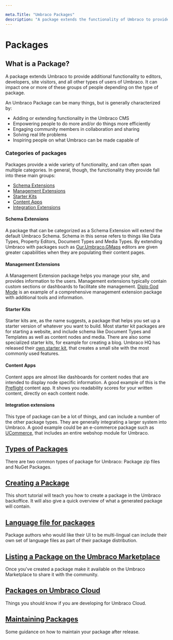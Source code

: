 ```yaml
---

meta.Title: "Umbraco Packages"
description: "A package extends the functionality of Umbraco to provide additional functionality to editors, developers, site visitors, and all other types of users of Umbraco."
---
```


# Packages

## What is a Package?

A package extends Umbraco to provide additional functionality to editors, developers, site visitors, and all other types of users of Umbraco. It can impact one or more of these groups of people depending on the type of package.

An Umbraco Package can be many things, but is generally characterized by:

- Adding or extending functionality in the Umbraco CMS
- Empowering people to do more and/or do things more efficiently
- Engaging community members in collaboration and sharing
- Solving real life problems
- Inspiring people on what Umbraco can be made capable of

### Categories of packages

Packages provide a wide variety of functionality, and can often span multiple categories. In general, though, the functionality they provide fall into these main groups:

- [Schema Extensions](#schema-extensions)
- [Management Extensions](#management-extensions)
- [Starter Kits](#starter-kits)
- [Content Apps](#content-apps)
- [Integration Extensions](#integration-extensions)

#### Schema Extensions

A package that can be categorized as a Schema Extension will extend the default Umbraco Schema. Schema in this sense refers to things like Data Types, Property Editors, Document Types and Media Types. By extending Umbraco with packages such as [Our.Umbraco.GMaps](https://marketplace.umbraco.com/package/our.umbraco.gmaps) editors are given greater capabilities when they are populating their content pages.

#### Management Extensions

A Management Extension package helps you manage your site, and provides information to the users. Management extensions typically contain custom sections or dashboards to facilitate site management. [Diplo God Mode](https://marketplace.umbraco.com/package/diplo.godmode) is an example of a comprehensive management extension package with additional tools and information.

#### Starter Kits

Starter kits are, as the name suggests, a package that helps you set up a starter version of whatever you want to build. Most starter kit packages are for starting a website, and include schema like Document Types and Templates as well as content nodes and media. There are also some specialized starter kits, for example for creating a blog. Umbraco HQ has released their [own starter kit](https://www.nuget.org/packages/Umbraco.TheStarterKit), that creates a small site with the most commonly used features.

#### Content Apps

Content apps are almost like dashboards for content nodes that are intended to display node specific information. A good example of this is the [Preflight](https://marketplace.umbraco.com/package/preflight.umbraco) content app. It shows you readability scores for your written content, directly on each content node.

#### Integration extensions

This type of package can be a lot of things, and can include a number of the other package types. They are generally integrating a larger system into Umbraco. A good example could be an e-commerce package such as [UCommerce](https://marketplace.umbraco.com/package/ucommerce.umbraco8), that includes an entire webshop module for Umbraco.

## [Types of Packages](types-of-packages.md)

There are two common types of package for Umbraco: Package zip files and NuGet Packages.

## [Creating a Package](creating-a-package.md)

This short tutorial will teach you how to create a package in the Umbraco backoffice. It will also give a quick overview of what a generated package will contain.

## [Language file for packages](language-files-for-packages.md)

Package authors who would like their UI to be multi-lingual can include their own set of language files as part of their package distribution.

## [Listing a Package on the Umbraco Marketplace](listing-on-marketplace.md)

Once you've created a package make it available on the Umbraco Marketplace to share it with the community.

## [Packages on Umbraco Cloud](packages-on-umbraco-cloud.md)

Things you should know if you are developing for Umbraco Cloud.

## [Maintaining Packages](maintaining-packages.md)

Some guidance on how to maintain your package after release.
